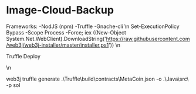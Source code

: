 # Image-Cloud-Backup


Frameworks:
-NodJS (npm)
-Truffle
-Gnache-cli
\n
Set-ExecutionPolicy Bypass -Scope Process -Force; iex ((New-Object System.Net.WebClient).DownloadString('https://raw.githubusercontent.com/web3j/web3j-installer/master/installer.ps1'))
\n

Truffle Deploy

\n

web3j truffle generate .\Truffle\build\contracts\MetaCoin.json -o .\Java\src\ -p sol

